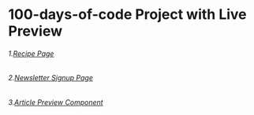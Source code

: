 # 100-days-of-code Project with Live Preview
<h6>1.<a href="https://timely-bubblegum-9c2489.netlify.app/">Recipe Page</a></h6>
<h6>2.<a href="https://neon-toffee-b3c0ba.netlify.app/">Newsletter Signup Page</a></h6>
<h6>3.<a href="#">Article Preview Component</a></h6>

